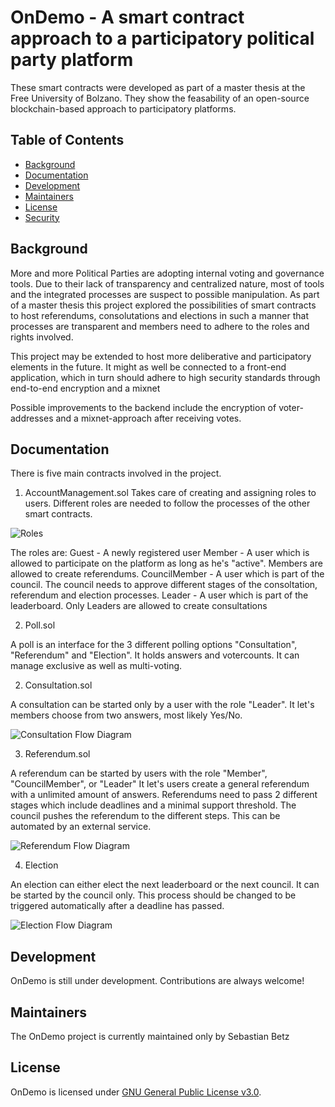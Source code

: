 # OnDemo - A smart contract approach to a participatory political party platform

These smart contracts were developed as part of a master thesis at the Free University of Bolzano.
They show the feasability of an open-source blockchain-based approach to participatory platforms.


## Table of Contents

- [Background](#background)
- [Documentation](#documentation)
- [Development](#development)
- [Maintainers](#maintainers)
- [License](#license)
- [Security](#security)


## Background

More and more Political Parties are adopting internal voting and governance tools.
Due to their lack of transparency and centralized nature, most of tools and the integrated processes are suspect to possible manipulation.
As part of a master thesis this project explored the possibilities of smart contracts to host referendums, consolutations and elections 
in such a manner that processes are transparent and members need to adhere to the roles and rights involved.

This project may be extended to host more deliberative and participatory elements in the future.
It might as well be connected to a front-end application, which in turn should adhere to high security standards through end-to-end encryption and a mixnet 

Possible improvements to the backend include the encryption of voter-addresses and a mixnet-approach after receiving votes.


## Documentation

There is five main contracts involved in the project.


1. AccountManagement.sol
Takes care of creating and assigning roles to users. 
Different roles are needed to follow the processes of the other smart contracts.

![Roles](Documentation/Images/Roles.png)

The roles are:
Guest - A newly registered user
Member - A user which is allowed to participate on the platform as long as he's "active". Members are allowed to create referendums.
CouncilMember - A user which is part of the council. The council needs to approve different stages of the consoltation, referendum and election processes.
Leader - A user which is part of the leaderboard. Only Leaders are allowed to create consultations


2. Poll.sol

A poll is an interface for the 3 different polling options "Consultation", "Referendum" and "Election".
It holds answers and votercounts. It can manage exclusive as well as multi-voting.

2. Consultation.sol

A consultation can be started only by a user with the role "Leader".
It let's members choose from two answers, most likely Yes/No.

![Consultation Flow Diagram](https://github.com/SebastianBetz/OnDemo/blob/d526b427e36597c299e502ac86f4a03374bef421/OnDemo/Documentation/Images/ConsultationFlowDiagram.png)

3. Referendum.sol

A referendum can be started by users with the role "Member", "CouncilMember", or "Leader"
It let's users create a general referendum with a unlimited amount of answers.
Referendums need to pass 2 different stages which include deadlines and a minimal support threshold.
The council pushes the referendum to the different steps. This can be automated by an external service.

![Referendum Flow Diagram](Documentation/Images/ReferendumFlowDiagram.png)


4. Election

An election can either elect the next leaderboard or the next council.
It can be started by the council only. This process should be changed to be triggered automatically after a deadline has passed.

![Election Flow Diagram](Documentation/Images/ElectionFlowDiagram.png)


## Development

OnDemo is still under development. Contributions are always welcome!


## Maintainers
The OnDemo project is currently maintained only by Sebastian Betz


## License
OnDemo is licensed under [GNU General Public License v3.0](LICENSE.txt).